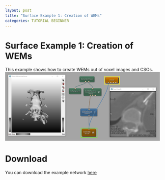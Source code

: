 ```yaml
---
layout: post
title: "Surface Example 1: Creation of WEMs"
categories: TUTORIAL BEGINNER
---
```


# Surface Example 1: Creation of WEMs
This example shows how to create WEMs out of voxel images and CSOs.
![Screenshot](./image.png)

# Download
You can download the example network [here](./SurfaceExample1.mlab)
